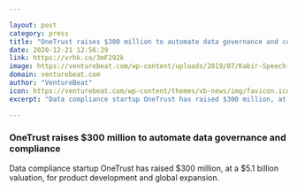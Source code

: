 ```yaml
---

layout: post
category: press
title: "OneTrust raises $300 million to automate data governance and compliance"
date: 2020-12-21 12:56:29
link: https://vrhk.co/3mF292k
image: https://venturebeat.com/wp-content/uploads/2019/07/Kabir-Speech-e1582109472693.jpg?w=1200&strip=all
domain: venturebeat.com
author: "VentureBeat"
icon: https://venturebeat.com/wp-content/themes/vb-news/img/favicon.ico
excerpt: "Data compliance startup OneTrust has raised $300 million, at a $5.1 billion valuation, for product development and global expansion."

---
```


### OneTrust raises $300 million to automate data governance and compliance

Data compliance startup OneTrust has raised $300 million, at a $5.1 billion valuation, for product development and global expansion.